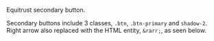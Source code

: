Equitrust secondary button. 

Secondary buttons include 3 classes, `.btn`, `.btn-primary` and `shadow-2`. Right arrow also replaced with the HTML entity, `&rarr;`, as seen below.